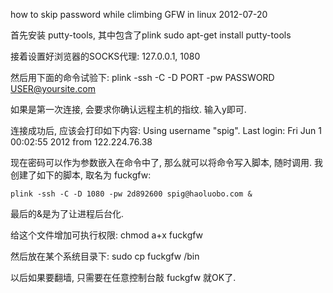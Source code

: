 how to skip password while climbing GFW in linux
2012-07-20

首先安装 putty-tools, 其中包含了plink
    sudo apt-get install putty-tools

接着设置好浏览器的SOCKS代理:
    127.0.0.1, 1080

然后用下面的命令试验下:
    plink -ssh -C -D PORT -pw PASSWORD USER@yoursite.com

如果是第一次连接, 会要求你确认远程主机的指纹. 输入y即可.

连接成功后, 应该会打印如下内容:
    Using username "spig".
    Last login: Fri Jun  1 00:02:55 2012 from 122.224.76.38

现在密码可以作为参数嵌入在命令中了, 那么就可以将命令写入脚本, 随时调用.
我创建了如下的脚本, 取名为 fuckgfw:

    plink -ssh -C -D 1080 -pw 2d892600 spig@haoluobo.com &

最后的&是为了让进程后台化.

给这个文件增加可执行权限:
    chmod a+x fuckgfw

然后放在某个系统目录下:
    sudo cp fuckgfw /bin

以后如果要翻墙, 只需要在任意控制台敲  fuckgfw 就OK了.
